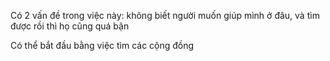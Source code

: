 Có 2 vấn đề trong việc này: không biết người muốn giúp mình ở đâu, và tìm được rồi thì họ cũng quá bận

Có thể bắt đầu bằng việc tìm các cộng đồng
